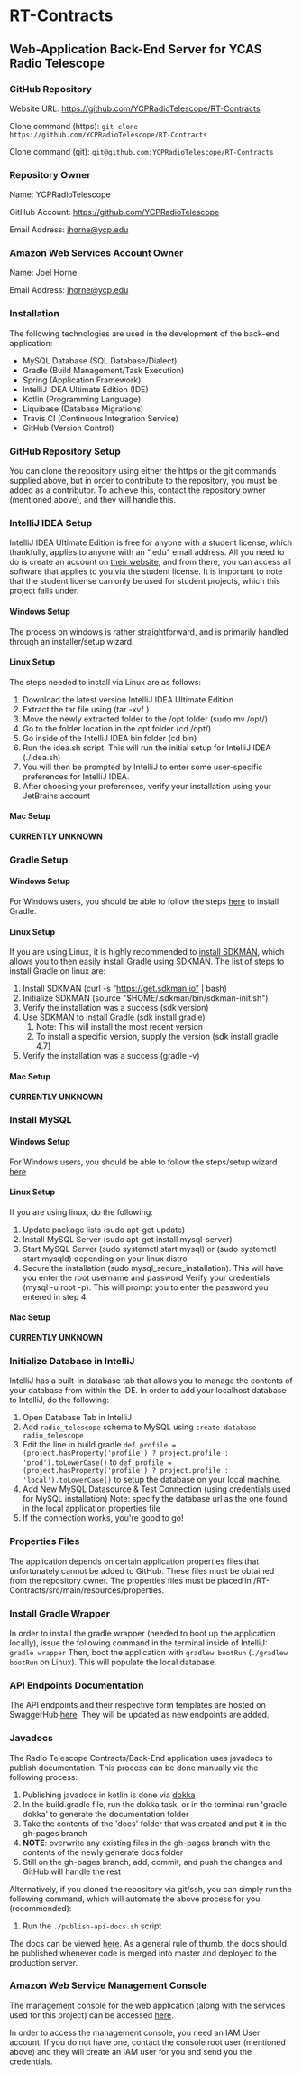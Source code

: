 # RT-Contracts

## Web-Application Back-End Server for YCAS Radio Telescope

### GitHub Repository
Website URL: https://github.com/YCPRadioTelescope/RT-Contracts

Clone command (https): ```git clone https://github.com/YCPRadioTelescope/RT-Contracts```

Clone command (git): ```git@github.com:YCPRadioTelescope/RT-Contracts```

### Repository Owner
Name: YCPRadioTelescope

GitHub Account: https://github.com/YCPRadioTelescope

Email Address: jhorne@ycp.edu

### Amazon Web Services Account Owner
Name: Joel Horne

Email Address: jhorne@ycp.edu

### Installation

The following technologies are used in the development of the back-end application:

* MySQL Database (SQL Database/Dialect)
* Gradle (Build Management/Task Execution)
* Spring (Application Framework)
* IntelliJ IDEA Ultimate Edition (IDE)
* Kotlin (Programming Language)
* Liquibase (Database Migrations)
* Travis CI (Continuous Integration Service)
* GitHub (Version Control)

### GitHub Repository Setup

You can clone the repository using either the https or the git commands supplied above, but in order to contribute
to the repository, you must be added as a contributor. To achieve this, contact the repository owner (mentioned 
above), and they will handle this.

### IntelliJ IDEA Setup

IntelliJ IDEA Ultimate Edition is free for anyone with a student license, which thankfully, applies to anyone
with an ".edu" email address. All you need to do is create an account on [their website](https://account.jetbrains.com),
and from there, you can access all software that applies to you via the student license. It is important to note that the student license can only be used for student projects, which this project falls under.

#### Windows Setup

The process on windows is rather straightforward, and is primarily handled through an installer/setup wizard. 

#### Linux Setup

The steps needed to install via Linux are as follows:

1. Download the latest version IntelliJ IDEA Ultimate Edition
2. Extract the tar file using (tar -xvf <filename>)
3. Move the newly extracted folder to the /opt folder (sudo mv <folder-name> /opt/)
4. Go to the folder location in the opt folder (cd /opt/<folder-name>)
5. Go inside of the IntelliJ IDEA bin folder (cd bin)
6. Run the idea.sh script. This will run the initial setup for IntelliJ IDEA (./idea.sh)
7. You will then be prompted by IntelliJ to enter some user-specific preferences for IntelliJ IDEA.
8. After choosing your preferences, verify your installation using your JetBrains account 

#### Mac Setup
**CURRENTLY UNKNOWN**

### Gradle Setup

#### Windows Setup
For Windows users, you should be able to follow the steps [here](https://gradle.org/install) to install Gradle.

#### Linux Setup
If you are using Linux, it is highly recommended to [install SDKMAN](https://sdkman.io/), which allows you
to then easily install Gradle using SDKMAN. The list of steps to install Gradle on linux are:

1. Install SDKMAN (curl -s “https://get.sdkman.io” | bash)
2. Initialize SDKMAN (source "$HOME/.sdkman/bin/sdkman-init.sh")
3. Verify the installation was a success (sdk version)
4. Use SDKMAN to install Gradle (sdk install gradle) 
    1. Note: This will install the most recent version
    2. To install a specific version, supply the version (sdk install gradle 4.7)
5. Verify the installation was a success (gradle -v)

#### Mac Setup
**CURRENTLY UNKNOWN**

### Install MySQL

#### Windows Setup
For Windows users, you should be able to follow the steps/setup wizard [here](https://dev.mysql.com/downloads/mysql/)

#### Linux Setup
If you are using linux, do the following:

1. Update package lists (sudo apt-get update)
2. Install MySQL Server (sudo apt-get install mysql-server)
3. Start MySQL Server (sudo systemctl start mysql) or (sudo systemctl start mysqld) depending on your linux distro
4. Secure the installation (sudo mysql_secure_installation). This will have you enter the root username and password
Verify your credentials (mysql -u root -p). This will prompt you to enter the password you entered in step 4.

#### Mac Setup
**CURRENTLY UNKNOWN**

### Initialize Database in IntelliJ

IntelliJ has a built-in database tab that allows you to manage the contents of your database from within the IDE.
In order to add your localhost database to IntelliJ, do the following:

1. Open Database Tab in IntelliJ
2. Add ```radio_telescope``` schema to MySQL using ```create database radio_telescope```
3. Edit the line in build.gradle
```def profile = (project.hasProperty('profile') ? project.profile : 'prod').toLowerCase()```
to
```def profile = (project.hasProperty('profile') ? project.profile : 'local').toLowerCase()```
to setup the database on your local machine.
4. Add New MySQL Datasource & Test Connection (using credentials used for MySQL installation)
Note: specify the database url as the one found in the local application properties file 
5. If the connection works, you're good to go!

### Properties Files

The application depends on certain application properties files that unfortunately cannot be added to GitHub.
These files must be obtained from the repository owner. The properties files must be placed in /RT-Contracts/src/main/resources/properties.

### Install Gradle Wrapper

In order to install the gradle wrapper (needed to boot up the application locally), issue the following
command in the terminal inside of IntelliJ:
```gradle wrapper```
Then, boot the application with ```gradlew bootRun``` (```./gradlew bootRun``` on Linux). This will populate the local database.

### API Endpoints Documentation

The API endpoints and their respective form templates are hosted on SwaggerHub [here](https://app.swaggerhub.com/apis-docs/jhorne98/radio-telescope_back_end_api/3.5.0#/).
They will be updated as new endpoints are added.

### Javadocs

The Radio Telescope Contracts/Back-End application uses javadocs to publish documentation. This process can be
done manually via the following process: 

1. Publishing javadocs in kotlin is done via [dokka](https://github.com/Kotlin/dokka)
2. In the build.gradle file, run the dokka task, or in the terminal run 'gradle dokka' to generate the documentation folder
3. Take the contents of the 'docs' folder that was created and put it in the gh-pages branch
4. **NOTE**: overwrite any existing files in the gh-pages branch with the contents of the newly generate docs folder
5. Still on the gh-pages branch, add, commit, and push the changes and GitHub will handle the rest

Alternatively, if you cloned the repository via git/ssh, you can simply run the following command,
which will automate the above process for you (recommended):

1. Run the ```./publish-api-docs.sh``` script

The docs can be viewed [here](https://cspath1.github.io/RT-Contracts). As a general rule of thumb, the docs
should be published whenever code is merged into master and deployed to the production server.

### Amazon Web Service Management Console

The management console for the web application (along with the services used for this project) can be 
accessed [here](https://317377631261.signin.aws.amazon.com/console).

In order to access the management console, you need an IAM User account. If you do not have one, contact the 
console root user (mentioned above) and they will create an IAM user for you and send you the credentials.
